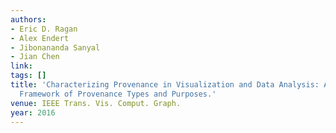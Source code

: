 ```yaml
---
authors:
- Eric D. Ragan
- Alex Endert
- Jibonananda Sanyal
- Jian Chen
link:
tags: []
title: 'Characterizing Provenance in Visualization and Data Analysis: An Organizational
  Framework of Provenance Types and Purposes.'
venue: IEEE Trans. Vis. Comput. Graph.
year: 2016
---
```

